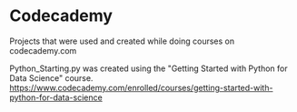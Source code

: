 # Codecademy
Projects that were used and created while doing courses on codecademy.com

Python_Starting.py was created using the "Getting Started with Python for Data Science" course.
https://www.codecademy.com/enrolled/courses/getting-started-with-python-for-data-science

